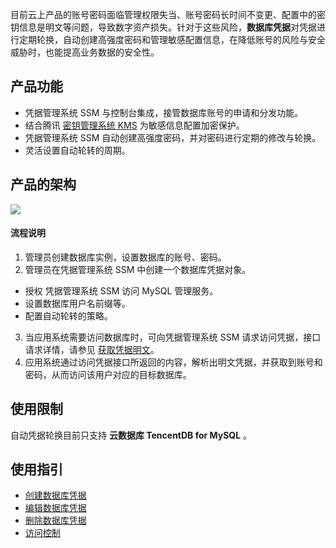 目前云上产品的账号密码面临管理权限失当、账号密码长时间不变更、配置中的密钥信息是明文等问题，导致数字资产损失。针对于这些风险，**数据库凭据**对凭据进行定期轮换，自动创建高强度密码和管理敏感配置信息，在降低账号的风险与安全威胁时，也能提高业务数据的安全性。

## 产品功能
- 凭据管理系统 SSM 与控制台集成，接管数据库账号的申请和分发功能。
- 结合腾讯 [密钥管理系统 KMS](https://cloud.tencent.com/document/product/573) 为敏感信息配置加密保护。
- 凭据管理系统 SSM 自动创建高强度密码，并对密码进行定期的修改与轮换。
- 灵活设置自动轮转的周期。

## 产品的架构
![](https://main.qcloudimg.com/raw/7995f11577802db535d932bd1514ac83.png)

#### 流程说明
1. 管理员创建数据库实例，设置数据库的账号、密码。
2. 管理员在凭据管理系统 SSM 中创建一个数据库凭据对象。
 - 授权 凭据管理系统 SSM 访问 MySQL 管理服务。
 - 设置数据库用户名前缀等。
 - 配置自动轮转的策略。
3. 当应用系统需要访问数据库时，可向凭据管理系统 SSM 请求访问凭据，接口请求详情，请参见 [获取凭据明文](https://cloud.tencent.com/document/product/1140/40522)。
4. 应用系统通过访问凭据接口所返回的内容，解析出明文凭据，并获取到账号和密码，从而访问该用户对应的目标数据库。

## 使用限制

自动凭据轮换目前只支持 **云数据库 TencentDB for MySQL** 。

## 使用指引
- [创建数据库凭据](https://cloud.tencent.com/document/product/1140/57648)
- [编辑数据库凭据](https://cloud.tencent.com/document/product/1140/57649)
- [删除数据库凭据](https://cloud.tencent.com/document/product/1140/57651)
- [访问控制](https://cloud.tencent.com/document/product/1140/40869)
